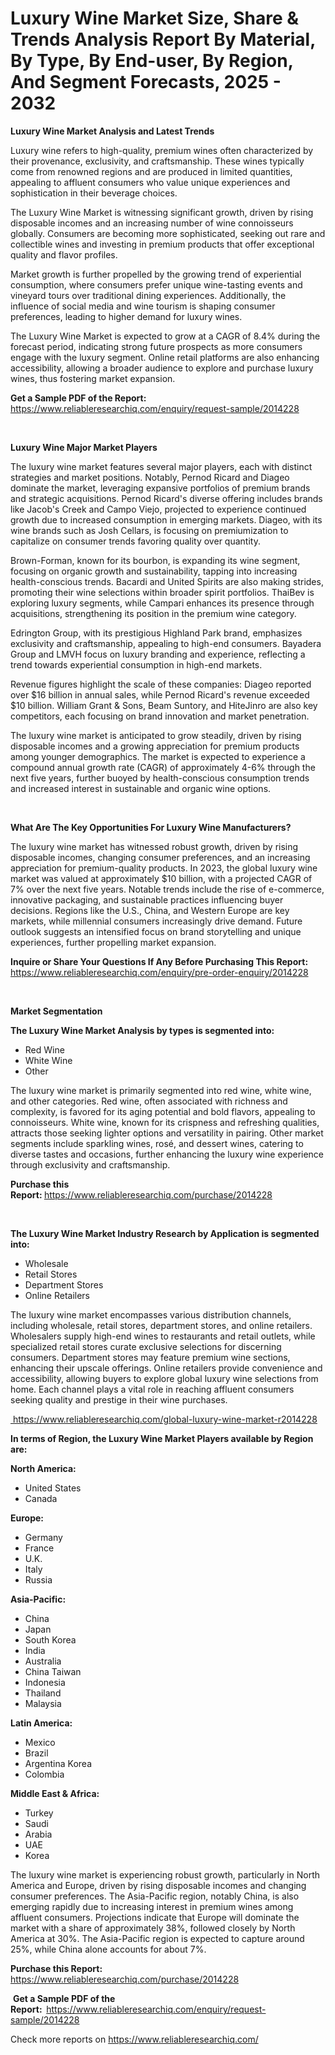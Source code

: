 <p><h1>Luxury Wine Market Size, Share & Trends Analysis Report By Material, By Type, By End-user, By Region, And Segment Forecasts, 2025 - 2032</h1></p><p><strong>Luxury Wine Market Analysis and Latest Trends</strong></p>
<p><p>Luxury wine refers to high-quality, premium wines often characterized by their provenance, exclusivity, and craftsmanship. These wines typically come from renowned regions and are produced in limited quantities, appealing to affluent consumers who value unique experiences and sophistication in their beverage choices. </p><p>The Luxury Wine Market is witnessing significant growth, driven by rising disposable incomes and an increasing number of wine connoisseurs globally. Consumers are becoming more sophisticated, seeking out rare and collectible wines and investing in premium products that offer exceptional quality and flavor profiles. </p><p>Market growth is further propelled by the growing trend of experiential consumption, where consumers prefer unique wine-tasting events and vineyard tours over traditional dining experiences. Additionally, the influence of social media and wine tourism is shaping consumer preferences, leading to higher demand for luxury wines.</p><p>The Luxury Wine Market is expected to grow at a CAGR of 8.4% during the forecast period, indicating strong future prospects as more consumers engage with the luxury segment. Online retail platforms are also enhancing accessibility, allowing a broader audience to explore and purchase luxury wines, thus fostering market expansion.</p></p>
<p><strong>Get a Sample PDF of the Report:&nbsp;</strong> <a href="https://www.reliableresearchiq.com/enquiry/request-sample/2014228?utm_campaign=2273&utm_medium=2&utm_source=Github&utm_content=ia&utm_term=14022025&utm_id=luxury-wine">https://www.reliableresearchiq.com/enquiry/request-sample/2014228</a></p>
<p>&nbsp;</p>
<p><strong>Luxury Wine Major Market Players</strong></p>
<p><p>The luxury wine market features several major players, each with distinct strategies and market positions. Notably, Pernod Ricard and Diageo dominate the market, leveraging expansive portfolios of premium brands and strategic acquisitions. Pernod Ricard's diverse offering includes brands like Jacob's Creek and Campo Viejo, projected to experience continued growth due to increased consumption in emerging markets. Diageo, with its wine brands such as Josh Cellars, is focusing on premiumization to capitalize on consumer trends favoring quality over quantity.</p><p>Brown-Forman, known for its bourbon, is expanding its wine segment, focusing on organic growth and sustainability, tapping into increasing health-conscious trends. Bacardi and United Spirits are also making strides, promoting their wine selections within broader spirit portfolios. ThaiBev is exploring luxury segments, while Campari enhances its presence through acquisitions, strengthening its position in the premium wine category.</p><p>Edrington Group, with its prestigious Highland Park brand, emphasizes exclusivity and craftsmanship, appealing to high-end consumers. Bayadera Group and LMVH focus on luxury branding and experience, reflecting a trend towards experiential consumption in high-end markets.</p><p>Revenue figures highlight the scale of these companies: Diageo reported over $16 billion in annual sales, while Pernod Ricard's revenue exceeded $10 billion. William Grant & Sons, Beam Suntory, and HiteJinro are also key competitors, each focusing on brand innovation and market penetration.</p><p>The luxury wine market is anticipated to grow steadily, driven by rising disposable incomes and a growing appreciation for premium products among younger demographics. The market is expected to experience a compound annual growth rate (CAGR) of approximately 4-6% through the next five years, further buoyed by health-conscious consumption trends and increased interest in sustainable and organic wine options.</p></p>
<p>&nbsp;</p>
<p><strong>What Are The Key Opportunities For Luxury Wine Manufacturers?</strong></p>
<p><p>The luxury wine market has witnessed robust growth, driven by rising disposable incomes, changing consumer preferences, and an increasing appreciation for premium-quality products. In 2023, the global luxury wine market was valued at approximately $10 billion, with a projected CAGR of 7% over the next five years. Notable trends include the rise of e-commerce, innovative packaging, and sustainable practices influencing buyer decisions. Regions like the U.S., China, and Western Europe are key markets, while millennial consumers increasingly drive demand. Future outlook suggests an intensified focus on brand storytelling and unique experiences, further propelling market expansion.</p></p>
<p><strong>Inquire or Share Your Questions If Any Before Purchasing This Report:</strong> <a href="https://www.reliableresearchiq.com/enquiry/pre-order-enquiry/2014228?utm_campaign=2273&utm_medium=2&utm_source=Github&utm_content=ia&utm_term=14022025&utm_id=luxury-wine">https://www.reliableresearchiq.com/enquiry/pre-order-enquiry/2014228</a></p>
<p>&nbsp;</p>
<p><strong>Market Segmentation</strong></p>
<p><strong>The Luxury Wine Market Analysis by types is segmented into:</strong></p>
<p><ul><li>Red Wine</li><li>White Wine</li><li>Other</li></ul></p>
<p><p>The luxury wine market is primarily segmented into red wine, white wine, and other categories. Red wine, often associated with richness and complexity, is favored for its aging potential and bold flavors, appealing to connoisseurs. White wine, known for its crispness and refreshing qualities, attracts those seeking lighter options and versatility in pairing. Other market segments include sparkling wines, rosé, and dessert wines, catering to diverse tastes and occasions, further enhancing the luxury wine experience through exclusivity and craftsmanship.</p></p>
<p><strong>Purchase this Report:&nbsp;</strong><a href="https://www.reliableresearchiq.com/purchase/2014228?utm_campaign=2273&utm_medium=2&utm_source=Github&utm_content=ia&utm_term=14022025&utm_id=luxury-wine">https://www.reliableresearchiq.com/purchase/2014228</a></p>
<p>&nbsp;</p>
<p><strong>The Luxury Wine Market Industry Research by Application is segmented into:</strong></p>
<p><ul><li>Wholesale</li><li>Retail Stores</li><li>Department Stores</li><li>Online Retailers</li></ul></p>
<p><p>The luxury wine market encompasses various distribution channels, including wholesale, retail stores, department stores, and online retailers. Wholesalers supply high-end wines to restaurants and retail outlets, while specialized retail stores curate exclusive selections for discerning consumers. Department stores may feature premium wine sections, enhancing their upscale offerings. Online retailers provide convenience and accessibility, allowing buyers to explore global luxury wine selections from home. Each channel plays a vital role in reaching affluent consumers seeking quality and prestige in their wine purchases.</p></p>
<p><a href="https://www.reliableresearchiq.com/global-luxury-wine-market-r2014228?utm_campaign=2273&utm_medium=2&utm_source=Github&utm_content=ia&utm_term=14022025&utm_id=luxury-wine">&nbsp;https://www.reliableresearchiq.com/global-luxury-wine-market-r2014228</a></p>
<p><strong>In terms of Region, the Luxury Wine Market Players available by Region are:</strong></p>
<p>
    <p> <strong> North America: </strong>
        <ul>
            <li>United States</li>
            <li>Canada</li>
        </ul>
        </p> 
    <p> <strong> Europe: </strong>
        <ul>
            <li>Germany</li>
            <li>France</li>
            <li>U.K.</li>
            <li>Italy</li>
            <li>Russia</li>
        </ul>
        </p> 
    <p> <strong> Asia-Pacific: </strong>
        <ul>
            <li>China</li>
            <li>Japan</li>
            <li>South Korea</li>
            <li>India</li>
            <li>Australia</li>
            <li>China Taiwan</li>
            <li>Indonesia</li>
            <li>Thailand</li>
            <li>Malaysia</li>
        </ul>
        </p> 
    <p> <strong> Latin America: </strong>
        <ul>
            <li>Mexico</li>
            <li>Brazil</li>
            <li>Argentina Korea</li>
            <li>Colombia</li>
        </ul>
        </p> 
    <p> <strong> Middle East & Africa: </strong>
        <ul>
            <li>Turkey</li>
            <li>Saudi</li>
            <li>Arabia</li>
            <li>UAE</li>
            <li>Korea</li>
        </ul>
    </p>
    </p>
<p><p>The luxury wine market is experiencing robust growth, particularly in North America and Europe, driven by rising disposable incomes and changing consumer preferences. The Asia-Pacific region, notably China, is also emerging rapidly due to increasing interest in premium wines among affluent consumers. Projections indicate that Europe will dominate the market with a share of approximately 38%, followed closely by North America at 30%. The Asia-Pacific region is expected to capture around 25%, while China alone accounts for about 7%.</p></p>
<p><strong>Purchase this Report: </strong><a href="https://www.reliableresearchiq.com/purchase/2014228?utm_campaign=2273&utm_medium=2&utm_source=Github&utm_content=ia&utm_term=14022025&utm_id=luxury-wine">https://www.reliableresearchiq.com/purchase/2014228</a></p>
<p>&nbsp;<strong>Get a Sample PDF of the Report:&nbsp;&nbsp;</strong><a href="https://www.reliableresearchiq.com/enquiry/request-sample/2014228?utm_campaign=2273&utm_medium=2&utm_source=Github&utm_content=ia&utm_term=14022025&utm_id=luxury-wine">https://www.reliableresearchiq.com/enquiry/request-sample/2014228</a></p>
<p><strong></strong></p>
<p>Check more reports on <a href="https://www.reliableresearchiq.com/?utm_campaign=2273&utm_medium=2&utm_source=Github&utm_content=ia&utm_term=14022025&utm_id=luxury-wine">https://www.reliableresearchiq.com/</a></p>